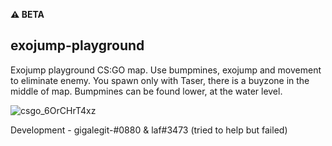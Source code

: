 **⚠️ BETA**
## exojump-playground
Exojump playground CS:GO map. Use bumpmines, exojump and movement to eliminate enemy.
You spawn only with Taser, there is a buyzone in the middle of map.
Bumpmines can be found lower, at the water level.

![csgo_6OrCHrT4xz](https://user-images.githubusercontent.com/49173264/182506732-3e8d2532-cf54-474a-a2ff-4b5e96a34286.png)

Development - gigalegit-#0880 & laf#3473 (tried to help but failed)

